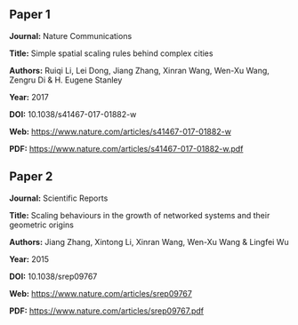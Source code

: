 ## Paper 1

**Journal:** Nature Communications

**Title:** Simple spatial scaling rules behind complex cities

**Authors:** Ruiqi Li, Lei Dong, Jiang Zhang, Xinran Wang, Wen-Xu Wang, Zengru Di & H. Eugene Stanley

**Year:** 2017

**DOI:** 10.1038/s41467-017-01882-w

**Web:** https://www.nature.com/articles/s41467-017-01882-w

**PDF:** https://www.nature.com/articles/s41467-017-01882-w.pdf

## Paper 2

**Journal:** Scientific Reports

**Title:** Scaling behaviours in the growth of networked systems and their geometric origins

**Authors:** Jiang Zhang, Xintong Li, Xinran Wang, Wen-Xu Wang & Lingfei Wu

**Year:** 2015

**DOI:** 10.1038/srep09767

**Web:** https://www.nature.com/articles/srep09767

**PDF:** https://www.nature.com/articles/srep09767.pdf

